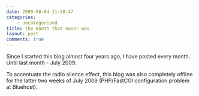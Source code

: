 ```yaml
---
date: 2009-08-04 11:58:47
categories:
    - uncategorised
title: the month that never was
layout: post
comments: true
---
```

Since I started this blog almost four years ago, I have posted every
month. Until last month - July 2009.

To accentuate the radio silence effect, this blog was also completely
offline for the latter two weeks of July 2009 (PHP/FastCGI configuration
problem at Bluehost).
